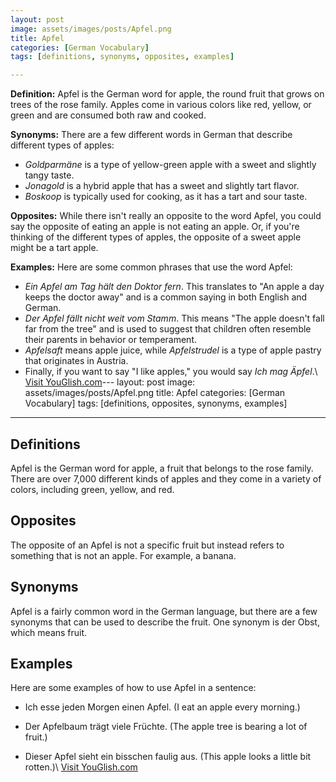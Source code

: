 ```yaml
---
layout: post
image: assets/images/posts/Apfel.png
title: Apfel
categories: [German Vocabulary]
tags: [definitions, synonyms, opposites, examples]

---
```


**Definition:** Apfel is the German word for apple, the round fruit that grows on trees of the rose family. Apples come in various colors like red, yellow, or green and are consumed both raw and cooked.

**Synonyms:** There are a few different words in German that describe different types of apples:

- *Goldparmäne* is a type of yellow-green apple with a sweet and slightly tangy taste.
- *Jonagold* is a hybrid apple that has a sweet and slightly tart flavor.
- *Boskoop* is typically used for cooking, as it has a tart and sour taste.

**Opposites:** While there isn't really an opposite to the word Apfel, you could say the opposite of eating an apple is not eating an apple. Or, if you're thinking of the different types of apples, the opposite of a sweet apple might be a tart apple.

**Examples:** Here are some common phrases that use the word Apfel:

- *Ein Apfel am Tag hält den Doktor fern*. This translates to "An apple a day keeps the doctor away" and is a common saying in both English and German.
- *Der Apfel fällt nicht weit vom Stamm*. This means "The apple doesn't fall far from the tree" and is used to suggest that children often resemble their parents in behavior or temperament.
- *Apfelsaft* means apple juice, while *Apfelstrudel* is a type of apple pastry that originates in Austria.
- Finally, if you want to say "I like apples," you would say *Ich mag Äpfel*.\ <a id="yg-widget-0" class="youglish-widget" data-query="Apfel" data-lang="german" data-components="8412" data-auto-start="0" data-bkg-color="theme_light" data-title="How%20to%20pronounce%20Apfel%20in%20German"  rel="nofollow" href="https://youglish.com">Visit YouGlish.com</a><script async src="https://youglish.com/public/emb/widget.js" charset="utf-8"></script>---
layout: post
image: assets/images/posts/Apfel.png
title: Apfel
categories: [German Vocabulary]
tags: [definitions, opposites, synonyms, examples]

---

## Definitions 
Apfel is the German word for apple, a fruit that belongs to the rose family. There are over 7,000 different kinds of apples and they come in a variety of colors, including green, yellow, and red.

## Opposites
The opposite of an Apfel is not a specific fruit but instead refers to something that is not an apple. For example, a banana.

## Synonyms
Apfel is a fairly common word in the German language, but there are a few synonyms that can be used to describe the fruit. One synonym is der Obst, which means fruit.

## Examples
Here are some examples of how to use Apfel in a sentence: 

- Ich esse jeden Morgen einen Apfel. (I eat an apple every morning.)

- Der Apfelbaum trägt viele Früchte. (The apple tree is bearing a lot of fruit.)

- Dieser Apfel sieht ein bisschen faulig aus. (This apple looks a little bit rotten.)\ <a id="yg-widget-0" class="youglish-widget" data-query="Apfel" data-lang="german" data-components="8412" data-auto-start="0" data-bkg-color="theme_light" data-title="How%20to%20pronounce%20Apfel%20in%20German"  rel="nofollow" href="https://youglish.com">Visit YouGlish.com</a><script async src="https://youglish.com/public/emb/widget.js" charset="utf-8"></script>